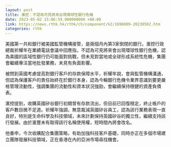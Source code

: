 ```yaml
---
layout: post
title: 滙控：不認為可見將來出現環球性銀行危機
date: 2023-05-02 15:06:59.000000000 +08:00
link: https://news.rthk.hk/rthk/ch/component/k2/1698809-20230502.htm
categories: rthk
---
```


美國第一共和銀行被美國監管機構接管，是兩個月內第3家倒閉的銀行。滙控行政總裁祈耀年在業績電話會議中回應指，不認為可見將來會出現環球性銀行危機，認為美國的區域性銀行仍可能面對挑戰，但未見對當地或全球形成系統性危機，集團會繼續專注當地批發業務，未見有負面影響。

被問到英國考慮提高對銀行客戶的存款保障水平，祈耀年說，會與監管機構溝通，但認為保護客戶的責任始終在於銀行本身，認為今輪銀行危機令業界意識到要更嚴格管理流動性，強調集團的流動性和資本狀況強勁，會繼續保持穩健的資產負債表。

滙控提到，收購英國矽谷銀行初期曾有存款流出，但目前已回復穩定，終止帳戶的客戶數目微不足道。祈耀年強調，無意裁減英國矽谷員工，認為該行業務表現一直良好，特別是生命科學及科技領域，未來計劃保持英國矽谷的獨立性，繼續支持該行發展。由於滙豐未有取得該行名稱使用權，短時間內將會改名。

他重申，今次收購配合集團策略，有助加強科技客戶基礎，同時亦正在多個市場建立團隊發展科技領域，正在香港在內的亞洲市場尋找機會。
